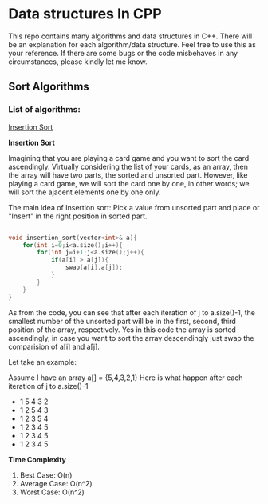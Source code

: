 # Data structures In CPP
This repo contains many algorithms and data structures in C++. There will be an explanation for each algorithm/data structure.
Feel free to use this as your reference. If there are some bugs or the code misbehaves in any circumstances, please kindly let me know.

## Sort Algorithms
### List of algorithms:
[Insertion Sort](#Insertion-Sort)

**Insertion Sort**

Imagining that you are playing a card game and you want to sort the card ascendingly. Virtually considering the list of your cards, as an array, then the array will have two parts, the sorted and unsorted part. However, like playing a card game, we will sort the card one by one, in other words; we will sort the ajacent elements one by one only.

The main idea of Insertion sort: Pick a value from unsorted part and place or "Insert" in the right position in sorted part.

```cpp

void insertion_sort(vector<int>& a){
    for(int i=0;i<a.size();i++){
        for(int j=i+1;j<a.size();j++){
            if(a[i] > a[j]){
                swap(a[i],a[j]);
            }
        }
    } 
}
```
As from the code, you can see that after each iteration of j to a.size()-1, the smallest number of the unsorted part will be in the first, second, third position of the array, respectively. Yes in this code the array is sorted ascendingly, in case you want to sort the array descendingly just swap the comparision of a[i] and a[j].

Let take an example:

Assume I have an array a[] = {5,4,3,2,1}
Here is what happen after each iteration of j to a.size()-1
- 1 5 4 3 2
- 1 2 5 4 3
- 1 2 3 5 4
- 1 2 3 4 5
- 1 2 3 4 5
- 1 2 3 4 5

**Time Complexity**
1. Best Case: O(n)
2. Average Case: O(n^2)
3. Worst Case: O(n^2)
